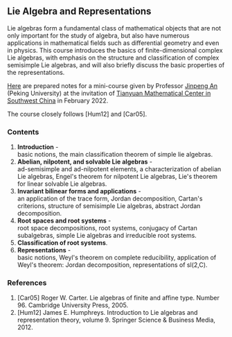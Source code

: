 ## Lie Algebra and Representations

Lie algebras form a fundamental class of mathematical objects that are not only important for the study of algebra, but also have numerous applications in mathematical fields such as differential geometry and even in physics. This course introduces the basics of finite-dimensional complex Lie algebras, with emphasis on the structure and classification of complex semisimple Lie algebras, and will also briefly discuss the basic properties of the representations.

[Here](././Lie.pdf) are prepared notes for a mini-course given by Professor [Jinpeng An](https://www.math.pku.edu.cn/teachers/anjp/) (Peking University) at the invitation of [Tianyuan Mathematical Center in Southwest China](http://tianyuan.scu.edu.cn/) in February 2022. 

The course closely follows [Hum12] and [Car05].

### Contents

1. **Introduction** - <br/>
  basic notions, the main classification theorem of simple lie algebras.
2. **Abelian, nilpotent, and solvable Lie algebras** - <br/>
  ad-semisimple and ad-nilpotent elements, a characterization of abelian Lie algebras, Engel's theorem for nilpotent Lie algebras, Lie's theorem for linear solvable Lie algebras.
3. **Invariant bilinear forms and applications** - <br/>
  an application of the trace form, Jordan decomposition, Cartan's criterions, structure of semisimple Lie algebras, abstract Jordan decomposition. 
4. **Root spaces and root systems** - <br/>
  root space decompositions, root systems, conjugacy of Cartan subalgebras, simple Lie algebras and irreducible root systems.
5. **Classification of root systems**.  
6. **Representations** - <br/>
  basic notions, Weyl's theorem on complete reducibility, application of Weyl's theorem: Jordan decomposition, representations of sl(2,C).

### References

1. [Car05] Roger W. Carter. Lie algebras of finite and affine type. Number 96. Cambridge University Press, 2005.
2. [Hum12] James E. Humphreys. Introduction to Lie algebras and representation theory, volume 9. Springer Science & Business Media, 2012.